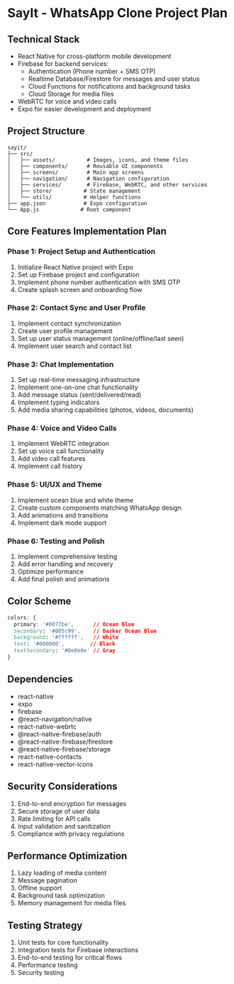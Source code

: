 # SayIt - WhatsApp Clone Project Plan

## Technical Stack
- React Native for cross-platform mobile development
- Firebase for backend services:
  - Authentication (Phone number + SMS OTP)
  - Realtime Database/Firestore for messages and user status
  - Cloud Functions for notifications and background tasks
  - Cloud Storage for media files
- WebRTC for voice and video calls
- Expo for easier development and deployment

## Project Structure
```
sayit/
├── src/
│   ├── assets/          # Images, icons, and theme files
│   ├── components/      # Reusable UI components
│   ├── screens/         # Main app screens
│   ├── navigation/      # Navigation configuration
│   ├── services/        # Firebase, WebRTC, and other services
│   ├── store/          # State management
│   └── utils/          # Helper functions
├── app.json            # Expo configuration
└── App.js             # Root component
```

## Core Features Implementation Plan

### Phase 1: Project Setup and Authentication
1. Initialize React Native project with Expo
2. Set up Firebase project and configuration
3. Implement phone number authentication with SMS OTP
4. Create splash screen and onboarding flow

### Phase 2: Contact Sync and User Profile
1. Implement contact synchronization
2. Create user profile management
3. Set up user status management (online/offline/last seen)
4. Implement user search and contact list

### Phase 3: Chat Implementation
1. Set up real-time messaging infrastructure
2. Implement one-on-one chat functionality
3. Add message status (sent/delivered/read)
4. Implement typing indicators
5. Add media sharing capabilities (photos, videos, documents)

### Phase 4: Voice and Video Calls
1. Implement WebRTC integration
2. Set up voice call functionality
3. Add video call features
4. Implement call history

### Phase 5: UI/UX and Theme
1. Implement ocean blue and white theme
2. Create custom components matching WhatsApp design
3. Add animations and transitions
4. Implement dark mode support

### Phase 6: Testing and Polish
1. Implement comprehensive testing
2. Add error handling and recovery
3. Optimize performance
4. Add final polish and animations

## Color Scheme
```css
colors: {
  primary: '#0077be',      // Ocean Blue
  secondary: '#005c99',    // Darker Ocean Blue
  background: '#ffffff',   // White
  text: '#000000',        // Black
  textSecondary: '#8e8e8e' // Gray
}
```

## Dependencies
- react-native
- expo
- firebase
- @react-navigation/native
- react-native-webrtc
- @react-native-firebase/auth
- @react-native-firebase/firestore
- @react-native-firebase/storage
- react-native-contacts
- react-native-vector-icons

## Security Considerations
1. End-to-end encryption for messages
2. Secure storage of user data
3. Rate limiting for API calls
4. Input validation and sanitization
5. Compliance with privacy regulations

## Performance Optimization
1. Lazy loading of media content
2. Message pagination
3. Offline support
4. Background task optimization
5. Memory management for media files

## Testing Strategy
1. Unit tests for core functionality
2. Integration tests for Firebase interactions
3. End-to-end testing for critical flows
4. Performance testing
5. Security testing
